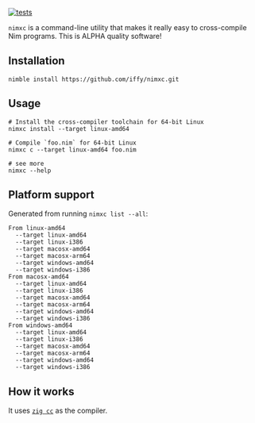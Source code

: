 [![tests](https://github.com/iffy/nimxc/actions/workflows/main.yml/badge.svg)](https://github.com/iffy/nimxc/actions/workflows/main.yml)

`nimxc` is a command-line utility that makes it really easy to cross-compile Nim
programs. This is ALPHA quality software!

## Installation

```
nimble install https://github.com/iffy/nimxc.git
```

## Usage

```
# Install the cross-compiler toolchain for 64-bit Linux
nimxc install --target linux-amd64

# Compile `foo.nim` for 64-bit Linux
nimxc c --target linux-amd64 foo.nim

# see more
nimxc --help
```

## Platform support

Generated from running `nimxc list --all`:

```
From linux-amd64
  --target linux-amd64
  --target linux-i386
  --target macosx-amd64
  --target macosx-arm64
  --target windows-amd64
  --target windows-i386
From macosx-amd64
  --target linux-amd64
  --target linux-i386
  --target macosx-amd64
  --target macosx-arm64
  --target windows-amd64
  --target windows-i386
From windows-amd64
  --target linux-amd64
  --target linux-i386
  --target macosx-amd64
  --target macosx-arm64
  --target windows-amd64
  --target windows-i386
```

## How it works

It uses [`zig cc`](https://ziglang.org/) as the compiler.
